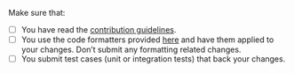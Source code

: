 <!--
Thank you for proposing a pull request. This template will guide you through the essential steps necessary for a pull request.
-->
Make sure that:

- [ ] You have read the [contribution guidelines](https://github.com/mp911de/logstash-gelf/blob/master/.github/CONTRIBUTING.md).
- [ ] You use the code formatters provided [here](https://github.com/mp911de/logstash-gelf/blob/master/as7formatter.xml) and have them applied to your changes. Don’t submit any formatting related changes.
- [ ] You submit test cases (unit or integration tests) that back your changes.

 <!--
Great! Live long and prosper.
-->
